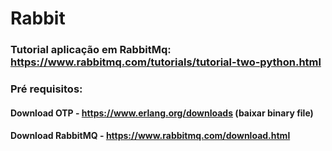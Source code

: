 # Rabbit

### Tutorial aplicação em RabbitMq: https://www.rabbitmq.com/tutorials/tutorial-two-python.html

### Pré requisitos:
#### Download OTP - https://www.erlang.org/downloads (baixar binary file)
#### Download RabbitMQ - https://www.rabbitmq.com/download.html

